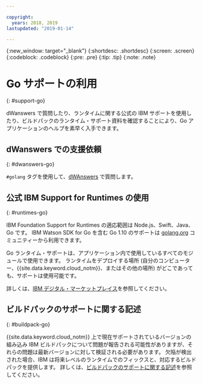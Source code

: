 ```yaml
---

copyright:
  years: 2018, 2019
lastupdated: "2019-01-14"

---
```


{:new_window: target="_blank"}
{:shortdesc: .shortdesc}
{:screen: .screen}
{:codeblock: .codeblock}
{:pre: .pre}
{:tip: .tip}
{:note: .note}

# Go サポートの利用
{: #support-go}

dWanswers で質問したり、ランタイムに関する公式の IBM サポートを使用したり、ビルドパックのランタイム・サポート資料を確認することにより、Go アプリケーションのヘルプを素早く入手できます。

## dWanswers での支援依頼
{: #dwanswers-go}

`#golang` タグを使用して、[dWAnswers](https://developer.ibm.com/answers/topics/golang.html) で質問します。

## 公式 IBM Support for Runtimes の使用
{: #runtimes-go}

IBM Foundation Support for Runtimes の適応範囲は Node.js、Swift、Java、Go です。 IBM Watson SDK for Go を含む Go 1.10 のサポートは [golang.org](https://golang.org/) コミュニティーから利用できます。 

Go ランタイム・サポートは、アプリケーション内で使用しているすべてのモジュールで使用できます。 ランタイムをデプロイする場所 (自分のコンピューター、{{site.data.keyword.cloud_notm}}、またはその他の場所) がどこであっても、サポートは使用可能です。

詳しくは、[IBM デジタル・マーケットプレイス](https://www.ibm.com/us-en/marketplace/support-for-runtimes)を参照してください。

## ビルドパックのサポートに関する記述
{: #buildpack-go}

{{site.data.keyword.cloud_notm}} 上で現在サポートされているバージョンの組み込み IBM ビルドパックについて問題が報告される可能性がありますが、それらの問題は最新バージョンに対して検証される必要があります。 欠陥が検出された場合、IBM は将来レベルのランタイムでのフィックスと、対応するビルドパックを提供します。 詳しくは、[ビルドパックのサポートに関する記述](/docs/runtimes/common/buildpackSupport.html)を参照してください。
